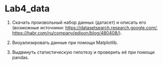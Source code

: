 # Lab4_data

1) Скачать произвольный набор данных (датасет) и описать его (возможные источники: https://datasetsearch.research.google.com/, https://habr.com/ru/company/edison/blog/480408/).

2) Визуализировать данные при помощи Matplotlib.

3) Выдвинуть статистическую гипотезу и проверить её при помощи pandas.
